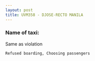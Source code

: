 ```yaml
---
layout: post
title: UVM358 - DJOSE-RECTO MANILA
---
```


### Name of taxi: 

Same as violation

```Refused boarding, Choosing passengers```
